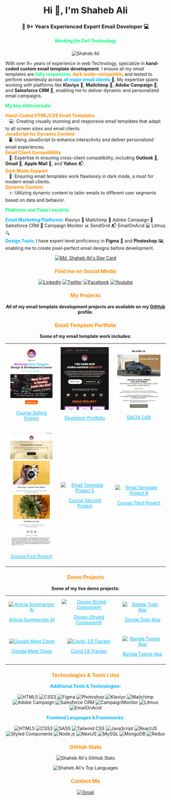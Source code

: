 <h1 align="center">Hi 👋, I'm Shaheb Ali</h1> 
<h3 align="center">📧 9+ Years Experienced Expert Email Developer 💻</h3>
<h5 align="center" style="color:#00ff74">Working for Dell Technology</h5>

<p align="center">
  <img src="https://komarev.com/ghpvc/?username=systembugbd" alt="Shaheb Ali" />
 
</p>

<div style="max-width: 700px; margin: 0 auto; text-align: left;">
  <p  align="left" >
    With over 9+ years of experience in web Technology, specialize in <strong>hand-coded custom email template development</strong>. I ensure all my email templates are <strong style="color:#00ff74">fully responsive</strong>, <strong style="color:#ff8f00">dark mode-compatible</strong>, and tested to perform seamlessly across <strong style="color:#02b7ff">all major email clients</strong> 📨. My expertise spans working with platforms like <strong>Klaviyo</strong> 📧, <strong>Mailchimp</strong> 🐝, <strong>Adobe Campaign</strong> 🎨, and <strong>Salesforce CRM</strong> 🚀, enabling me to deliver dynamic and personalized email campaigns.
  </p>

  <p align="left">
    <strong style="color:#00ff74">My key skills include:</strong>
    <ul style="list-style-type: none; padding: 0; text-align:left">
      <li><strong style="color:#ff8f00">Hand-Coded HTML/CSS Email Templates</strong><br/> &nbsp; &nbsp;💻: Creating visually stunning and responsive email templates that adapt to all screen sizes and email clients.</li>
      <li><strong style="color:#ff8f00">JavaScript for Dynamic Content</strong><br/> &nbsp; &nbsp;🖥️: Using JavaScript to enhance interactivity and deliver personalized email experiences.</li>
      <li><strong style="color:#ff8f00">Email Client Compatibility</strong><br/> &nbsp; &nbsp;📱: Expertise in ensuring cross-client compatibility, including <strong>Outlook</strong> 📧, <strong>Gmail</strong> 📩, <strong>Apple Mail</strong> 🍏, and <strong>Yahoo</strong> 📬.</li>
      <li><strong style="color:#ff8f00">Dark Mode Support</strong><br/> &nbsp; &nbsp;🌙: Ensuring email templates work flawlessly in dark mode, a must for modern email clients.</li>
      <li><strong style="color:#ff8f00">Dynamic Content</strong><br/> &nbsp; &nbsp;⚡: Utilizing dynamic content to tailor emails to different user segments based on data and behavior.</li>
    </ul>
  </p>

  <p>
    <strong style="color:#00ff74">Platforms and Tools I excel in:</strong>
    <ul style="list-style-type: none; padding: 0;">
      <li><strong style="color:#02b7ff">Email Marketing Platforms</strong>: Klaviyo 📧 Mailchimp 🐝 Adobe Campaign 🎨 Salesforce CRM 🚀 Campaign Monitor 📊 SendGrid 📬 EmailOnAcid 💻 Litmus 🔍
</li>
      <li><strong style="color:#02b7ff">Design Tools</strong>: I have expert-level proficiency in <strong>Figma</strong> 🎨 and <strong>Photoshop</strong> 🖼️, enabling me to create pixel-perfect email designs before development.</li>
    </ul>
  </p>

<p align="center">
  <a href="https://app.daily.dev/mdshahebali"><img src="https://api.daily.dev/devcards/v2/60ZZnJqUI0Can0i4Haj6N.png?r=p8g" width="356" alt="Md. Shaheb Ali's Dev Card"/></a>
</p>

<h3 align="center" style="color:#ff8f00">Find me on Social Media</h3>

<p align="center">
  <a href="https://www.linkedin.com/in/md-shaheb-ali-wwwdon/" target="_blank"><img src="https://img.shields.io/badge/linkedin-%231E77B5.svg?&style=for-the-badge&logo=linkedin&logoColor=white" alt="LinkedIn" /></a>
  <a href="https://twitter.com/md_shaheb_ali" target="_blank"><img src="https://img.shields.io/badge/twitter-%2300acee.svg?&style=for-the-badge&logo=twitter&logoColor=white" alt="Twitter" /></a>
  <!-- <a href="https://www.behance.net/wwwdonus" target="_blank"><img src="https://img.shields.io/badge/behance-%23191919.svg?&style=for-the-badge&logo=behance&logoColor=white" alt="Behance" /></a> -->
  <a href="https://www.facebook.com/learnwithshaheb/?notif_id=1732716760404351&notif_t=page_user_activity&ref=notif" target="_blank"><img src="https://img.shields.io/badge/facebook-%231877F2.svg?&style=for-the-badge&logo=facebook&logoColor=white" alt="Facebook" /></a>
  <a href="https://www.youtube.com/@learnwithshaheb" target="_blank"><img src="https://img.shields.io/badge/youtube-%23FF0000.svg?&style=for-the-badge&logo=youtube&logoColor=white" alt="Youtube" /></a>
</p>

<h3 align="center" style="color:#ff8f00">My Projects</h3>

<p align="center">
  <strong>All of my email template development projects are available on my <a href="https://github.com/ShahebAli247bd" target="blank">GitHub</a> profile.</strong>
</p>

<h3 align="center" style="color:#ff8f00">Email Template Portfolio</h3>

<p align="center">
  <strong>Some of my email template work includes:</strong>
</p>
<div align="center">
  <table style="width: 100%; max-width: 800px; border-collapse: collapse;">
    <tr>
        <td style="text-align: center; padding: 10px;">
        <a href="https://shahebali247bd.github.io/Mastering-Email-Template-101/" target="_blank" style="color:#02b7ff; text-align:center">
          <img src="https://raw.githubusercontent.com/ShahebAli247bd/all-email-template/refs/heads/main/course.gif" alt="Email Template Project 2" width="200" height="auto"/>
        </a>
        <p><a href="https://shahebali247bd.github.io/Mastering-Email-Template-101/" target="_blank" style="color:#02b7ff; text-align:center">Course Selling Project</a></p>
      </td>
       <td style="text-align: center; padding: 10px;">
        <a href="https://shahebali247bd.github.io/email-template-portfolio/" target="_blank" style="color:#02b7ff; text-align:center">
          <img src="https://raw.githubusercontent.com/ShahebAli247bd/all-email-template/refs/heads/main/profile.gif" alt="Email Template Project 3" width="200" height="auto"/>
        </a>
        <p><a href="https://shahebali247bd.github.io/email-template-portfolio/" target="_blank" style="color:#02b7ff; text-align:center">Developer Portfolio</a></p>
      </td>
      <td style="text-align: center; padding: 10px;">
        <a href="https://shahebali247bd.github.io/dacia-edm/" target="_blank" style="color:#02b7ff; text-align:center">
          <img src="https://raw.githubusercontent.com/ShahebAli247bd/all-email-template/refs/heads/main/dacia.gif" alt="Email Template Project 1" width="200" height="auto"/>
        </a>
        <p><a href="https://shahebali247bd.github.io/dacia-edm/" target="_blank" style="color:#02b7ff; text-align:center">DACIA CAR</a></p>
      </td>     
    </tr>
    <tr>
      <td style="text-align: center; padding: 10px;">
        <a href="https://shahebali247bd.github.io/course-project-1/" target="_blank" style="color:#02b7ff; text-align:center">
          <img src="https://raw.githubusercontent.com/ShahebAli247bd/all-email-template/refs/heads/main/first-project.gif" alt="Email Template Project 4" width="200" height="auto"/>
        </a>
        <p><a href="https://shahebali247bd.github.io/course-project-1/" target="_blank" style="color:#02b7ff; text-align:center">Course First Project</a></p>
      </td>
      <td style="text-align: center; padding: 10px;">
        <a href="https://demo-link-for-email-template.com" target="_blank" style="color:#02b7ff; text-align:center">
          <img src="https://via.placeholder.com/200x100.png?text=Email+Template+5" alt="Email Template Project 5" width="200" height="100"/>
        </a>
        <p><a href="https://demo-link-for-email-template.com" target="_blank" style="color:#02b7ff; text-align:center">Course Second Project</a></p>
      </td>
      <td style="text-align: center; padding: 10px;">
        <a href="https://demo-link-for-email-template.com" target="_blank" style="color:#02b7ff; text-align:center">
          <img src="https://via.placeholder.com/200x100.png?text=Email+Template+6" alt="Email Template Project 6" width="200" height="100"/>
        </a>
        <p><a href="https://demo-link-for-email-template.com" target="_blank" style="color:#02b7ff; text-align:center">Course Third Project</a></p>
      </td>
    </tr>
  </table>
</div>

<h3 align="center" style="color:#ff8f00">Demo Projects</h3>
<p align="center">
  <strong> Some of my live demo projects:</strong>
</p>

 <div align="center">
  <table style="width: 100%; max-width: 1000px; border-collapse: collapse;">
    <tr>
      <td style="text-align: center; padding: 10px;">
        <a href="https://article-summarizer-ai-by-shaheb.netlify.app/" target="_blank" style="color:#02b7ff; text-align:center">
          <img src="https://via.placeholder.com/200x100.png?text=Web+App+1" alt="Article Summarizer AI" width="200" height="100"/>
        </a>
        <p><a href="https://article-summarizer-ai-by-shaheb.netlify.app/" target="_blank" style="color:#02b7ff; text-align:center">Article Summarizer AI</a></p>
      </td>
      <td style="text-align: center; padding: 10px;">
        <a href="https://disney-clone-style-component.netlify.app/" target="_blank" style="color:#02b7ff; text-align:center">
          <img src="https://via.placeholder.com/200x100.png?text=Web+App+2" alt="Disney Styled Component" width="200" height="100"/>
        </a>
        <p><a href="https://disney-clone-style-component.netlify.app/" target="_blank" style="color:#02b7ff; text-align:center">Disney (Styled Component)</a></p>
      </td>
      <td style="text-align: center; padding: 10px;">
        <a href="https://react-redux-todo-app-with-json-server.netlify.app/" target="_blank" style="color:#02b7ff; text-align:center"> 
          <img src="https://via.placeholder.com/200x100.png?text=Web+App+3" alt="Simple Todo App" width="200" height="100"/>
        </a>
        <p><a href="https://react-redux-todo-app-with-json-server.netlify.app/" target="_blank" style="color:#02b7ff; text-align:center">Simple Todo App</a></p>
      </td>
    </tr>
    <tr>
      <td style="text-align: center; padding: 10px;">
        <a href="https://google-meet-clone-by-shaheb.netlify.app/" target="_blank" style="color:#02b7ff; text-align:center">
          <img src="https://via.placeholder.com/200x100.png?text=Web+App+4" alt="Google Meet Clone" width="200" height="100"/>
        </a>
        <p><a href="https://google-meet-clone-by-shaheb.netlify.app/" target="_blank" style="color:#02b7ff; text-align:center">Google Meet Clone</a></p>
      </td>
      <td style="text-align: center; padding: 10px;">
        <a href="https://covid19trackingappbyshaheb.netlify.app/" target="_blank" style="color:#02b7ff; text-align:center">
          <img src="https://via.placeholder.com/200x100.png?text=Web+App+5" alt="Covid-19 Tracker" width="200" height="100"/>
        </a>
        <p><a href="https://covid19trackingappbyshaheb.netlify.app/" target="_blank" style="color:#02b7ff; text-align:center">Covid 19 Tracker</a></p>
      </td>
      <td style="text-align: center; padding: 10px;">
        <a href="https://systembugbd.github.io/speed-typing-master/" target="_blank" style="color:#02b7ff; text-align:center">
          <img src="https://via.placeholder.com/200x100.png?text=Web+App+6" alt="Bangla Typing App" width="200" height="100"/>
        </a>
        <p><a href="https://systembugbd.github.io/speed-typing-master/" target="_blank" style="color:#02b7ff; text-align:center">Bangla Typing App</a></p>
      </td>
    </tr>
  </table>
</div>

<h3 align="center" style="color:#ff8f00">Technologies & Tools I Use</h3>

<p align="center">
  <strong style="color:#02b7ff">Additional Tools &amp; Technologies:</strong>
  <br/>  <br/>
  <img src="https://img.shields.io/badge/HTML5-%23E34F26.svg?&style=for-the-badge&logo=html5&logoColor=white" alt="HTML5" />
  <img src="https://img.shields.io/badge/CSS-%231572B6.svg?&style=for-the-badge&logo=css3&logoColor=white" alt="CSS3" />
  <img src="https://img.shields.io/badge/Figma-%23F24E1E.svg?&style=for-the-badge&logo=figma&logoColor=white" alt="Figma" />
  <img src="https://img.shields.io/badge/Photoshop-%23B4A0D7.svg?&style=for-the-badge&logo=adobephotoshop&logoColor=white" alt="Photoshop" />
  <img src="https://img.shields.io/badge/Klaviyo-%23F5A042.svg?&style=for-the-badge&logo=klaviyo&logoColor=white" alt="Klaviyo" />
  <img src="https://img.shields.io/badge/Mailchimp-%23FF9F1A.svg?&style=for-the-badge&logo=mailchimp&logoColor=white" alt="Mailchimp" />
  <img src="https://img.shields.io/badge/Adobe%20Campaign-%23FF6666.svg?&style=for-the-badge&logo=adobecampaign&logoColor=white" alt="Adobe Campaign" />
<img src="https://img.shields.io/badge/Salesforce-%23FF4F19.svg?&style=for-the-badge&logo=salesforce&logoColor=white" alt="Salesforce CRM" />
<img src="https://img.shields.io/badge/CampaignMonitor-%2339B54A.svg?&style=for-the-badge&logo=campaignmonitor&logoColor=white" alt="CampaignMonitor" />
<img src="https://img.shields.io/badge/Litmus-%23F0B800.svg?&style=for-the-badge&logo=litmus&logoColor=white" alt="Litmus" />
<img src="https://img.shields.io/badge/EmailOnAcid-%23EA4C89.svg?&style=for-the-badge&logo=emailonacid&logoColor=white" alt="EmailOnAcid" />

</p>

<p align="center">
  <strong style="color:#02b7ff">Frontend Languages &amp; Frameworks:</strong>
  <br/>  <br/>
  <img src="https://img.shields.io/badge/HTML5-%23E34F26.svg?&style=for-the-badge&logo=html5&logoColor=white" alt="HTML5" />
  <img src="https://img.shields.io/badge/CSS3-%231572B6.svg?&style=for-the-badge&logo=css3&logoColor=white" alt="CSS3" />
  <img src="https://img.shields.io/badge/SASS-%23CC6699.svg?&style=for-the-badge&logo=sass&logoColor=white" alt="SASS" />
  <img src="https://img.shields.io/badge/TailwindCSS-%23006FF6.svg?&style=for-the-badge&logo=tailwindcss&logoColor=white" alt="Tailwind CSS" />
  <img src="https://img.shields.io/badge/JavaScript-%23F7DF1E.svg?&style=for-the-badge&logo=javascript&logoColor=black" alt="JavaScript" />
  <img src="https://img.shields.io/badge/React-%2361DAFB.svg?&style=for-the-badge&logo=react&logoColor=black" alt="ReactJS" />
  <img src="https://img.shields.io/badge/Styled%20Components-%23DB7093.svg?&style=for-the-badge&logo=styled-components&logoColor=white" alt="Styled Components" />
  <img src="https://img.shields.io/badge/Node.js-%23339933.svg?&style=for-the-badge&logo=node.js&logoColor=white" alt="Node.js" />
  <img src="https://img.shields.io/badge/Next.js-%23000000.svg?&style=for-the-badge&logo=next.js&logoColor=white" alt="NextJS" />
  <!-- <img src="https://img.shields.io/badge/Laravel-%23FF2D20.svg?&style=for-the-badge&logo=laravel&logoColor=white" alt="Laravel" /> -->
  <!-- <img src="https://img.shields.io/badge/PHP-%23777BB4.svg?&style=for-the-badge&logo=php&logoColor=white" alt="PHP" /> -->
  <img src="https://img.shields.io/badge/MySQL-%2300f5a6.svg?&style=for-the-badge&logo=mysql&logoColor=white" alt="MySQL" />
  <img src="https://img.shields.io/badge/MongoDB-%2347A248.svg?&style=for-the-badge&logo=mongodb&logoColor=white" alt="MongoDB" />
    <img src="https://img.shields.io/badge/Redux-%230A7A8C.svg?&style=for-the-badge&logo=redux&logoColor=white" alt="Redux" />
</p>

<h3 align="center" style="color:#ff8f00">GitHub Stats</h3>

<p align="center">
  <img src="https://github-readme-stats.vercel.app/api?username=ShahebAli247bd&show_icons=true&hide_title=true&hide_border=true&count_private=true&theme=radical" alt="Shaheb Ali's GitHub Stats" />
</p>

<p align="center">
  <img src="https://github-readme-stats.vercel.app/api/top-langs/?username=ShahebAli247bd&layout=compact&hide_border=true&theme=radical" alt="Shaheb Ali's Top Languages" />
</p>

<h3 align="center" style="color:#ff8f00">Contact Me</h3>

<p align="center">
  <a href="mailto:shahebali247bd@gmail.com  target="_blank">
    <img src="https://img.shields.io/badge/gmail-%23D14836.svg?&style=for-the-badge&logo=gmail&logoColor=white" alt="Gmail" />
  </a>
</p>
</div>
